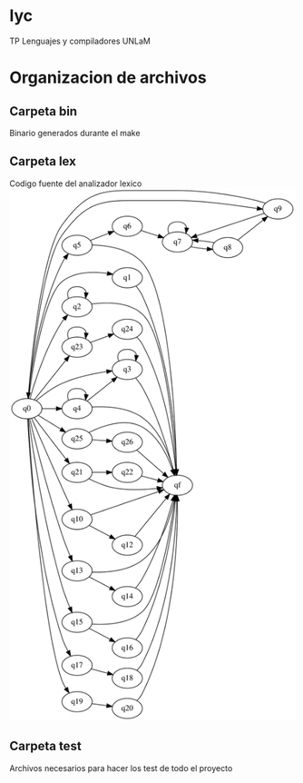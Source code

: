 # lyc
TP Lenguajes y compiladores UNLaM 

# Organizacion de archivos
## Carpeta bin
Binario generados durante el make
## Carpeta lex
Codigo fuente del analizador lexico
![Automata](doc/automata.svg "Automata finito")
## Carpeta test
Archivos necesarios para hacer los test de todo el proyecto

